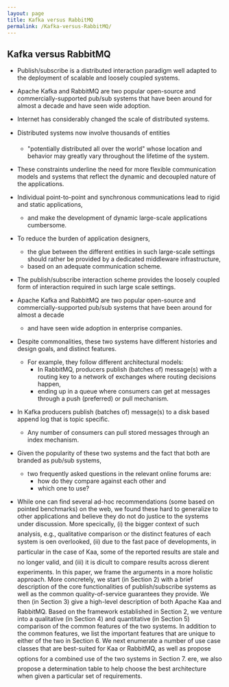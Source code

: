 ```yaml
---
layout: page
title: Kafka versus RabbitMQ
permalink: /Kafka-versus-RabbitMQ/
---
```


## Kafka versus RabbitMQ
- Publish/subscribe is a distributed interaction paradigm well adapted to the deployment of scalable and loosely coupled systems.
- Apache Kafka and RabbitMQ are two popular open-source and commercially-supported pub/sub systems that have been around for almost a decade and have seen wide adoption. 
- Internet has considerably changed the scale of distributed systems. 
- Distributed systems now involve thousands of entities 
    - "potentially distributed all over the world" whose location and behavior may greatly vary throughout the lifetime of the system. 
- These constraints underline the need for more flexible communication models and systems that reflect the dynamic and decoupled nature of the applications. 
- Individual point-to-point and synchronous communications lead to rigid and static applications, 
    - and make the development of dynamic large-scale applications cumbersome. 
- To reduce the burden of application designers, 
    - the glue between the different entities in such large-scale settings should rather be provided by a dedicated middleware infrastructure, 
    - based on an adequate communication scheme. 
- The publish/subscribe interaction scheme provides the loosely coupled form of interaction required in such large scale settings.
- Apache Kafka and RabbitMQ are two popular open-source and commercially-supported pub/sub systems that have been around for almost a decade 
    - and have seen wide adoption in enterprise companies.
- Despite commonalities, these two systems have different histories and design goals, and distinct features. 
    - For example, they follow different architectural models: 
        - In RabbitMQ, producers publish (batches of) message(s) with a routing key to a network of exchanges where routing decisions happen, 
        - ending up in a queue where consumers can get at messages through a push (preferred) or pull mechanism. 
- In Kafka producers publish (batches of) message(s) to a disk based append log that is topic specific. 
    - Any number of consumers can pull stored messages through an index mechanism.
- Given the popularity of these two systems and the fact that both are branded as pub/sub systems, 
    - two frequently asked questions in the relevant online forums are: 
        - how do they compare against each other and 
        - which one to use?
        
- While one can find several ad-hoc recommendations (some based on pointed benchmarks) on
the web, we found these hard to generalize to other applications and believe they do not do justice
to the systems under discussion. More specically, (i) the bigger context of such analysis, e.g.,
qualitative comparison or the distinct features of each system is oen overlooked, (ii) due to the
fast pace of developments, in particular in the case of Kaa, some of the reported results are stale
and no longer valid, and (iii) it is dicult to compare results across dierent experiments.
In this paper, we frame the arguments in a more holistic approach. More concretely, we start
(in Section 2) with a brief description of the core functionalities of publish/subscribe systems as
well as the common quality-of-service guarantees they provide. We then (in Section 3) give a
high-level description of both Apache Kaa and RabbitMQ. Based on the framework established in
Section 2, we venture into a qualitative (in Section 4) and quantitative (in Section 5) comparison of
the common features of the two systems. In addition to the common features, we list the important
features that are unique to either of the two in Section 6. We next enumerate a number of use case
classes that are best-suited for Kaa or RabbitMQ, as well as propose options for a combined use
of the two systems in Section 7. ere, we also propose a determination table to help choose the
best architecture when given a particular set of requirements.        

